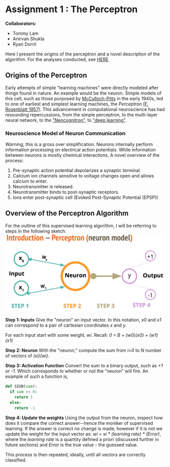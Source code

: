 # Assignment 1 : The Perceptron

**Collaborators:**
  - Tommy Lam
  - Anirvan Shukla
  - Ryan Dorril

Here I present the origins of the perceptron and a novel description of the algorithm. For the analyses conducted, see [HERE](perceptron.ipynb)

## Origins of the Perceptron

Early attempts of simple "learning machines" were directly modeled after things found in nature. An example would be the neuron. Simple models of this cell, such as those purposed by [McCulloch-Pitts](http://www.cse.chalmers.se/~coquand/AUTOMATA/mcp.pdf) in the early 1940s, led to one of earliest and simplest learning machines, the _Perceptron_ [(F. Rosenblatt 1957)](https://blogs.umass.edu/brain-wars/files/2016/03/rosenblatt-1957.pdf). This advancement in computational neuroscience has had resounding repercussions, from the simple perceptron, to the multi-layer neural network, to the ["Neocognitron"](https://www.cs.princeton.edu/courses/archive/spr08/cos598B/Readings/Fukushima1980.pdf), to ["deep learning"](https://www.nature.com/articles/nature14539).

### Neuroscience Model of Neuron Communication

*Warning*, this is a gross over simplification. Neurons internally perform information processing on electrical action potentials. While information between neurons is mostly chemical interactions. A novel overview of the process:

1. Pre-synaptic action potential depolarizes a synaptic terminal.
1. Calcium ion channels sensitive to voltage changes open and allows calcium to enter.
1. Neurotransmitter is released.
1. Neurotransmitter binds to post-synaptic receptors.
1. Ions enter post-synaptic cell (Evoked Post-Synaptic Potential (EPSP))

## Overview of the Perceptron Algorithm

For the outline of this supervised learning algorithm, I will be referring to steps in the following sketch:
![alt text](figures/perceptron.png)

**Step 1: Inputs**
Give the "neuron" an input vector. In this notation, _x0_ and _x1_ can correspond to a pair of cartesian coordinates _x_ and _y_.

For each input start with some weight, _wi_. Recall: _0 = B + (w0)(x0) + (w1)(x1)_

**Step 2: Neuron**
With the "neuron," compute the sum from _i=0_ to _N_ number of vectors of _(xi)(wi)_.

**Step 3: Activation Function**
Convert the sum to a binary output, such as _+1_ or _-1_. Which corresponds to whether or not the "neuron" will fire. An example of such a function is,

```python
def SIGN(sum):
  if sum >= 0:
    return 1
  else:
    return -1
```

**Step 4: Update the weights**
Using the output from the neuron, inspect how does it compare the correct answer--hence the moniker of supervised learning. If the answer is correct no change is made, however if it is not we update the weight for the input vector as: _wi = xi * (learning rate) * (Error)_, where the _learning rate_ is a quantity defined a priori (discussed further in future sections) and _Error_ is the true value - the guessed value.

This process is then repeated, ideally, until all vectors are correctly classified.
